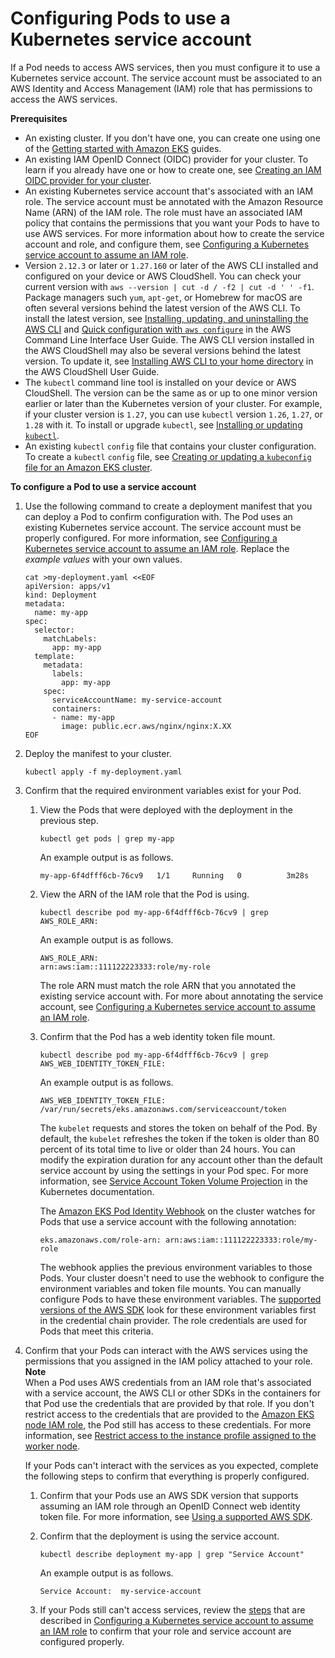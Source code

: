 # Configuring Pods to use a Kubernetes service account<a name="pod-configuration"></a>

If a Pod needs to access AWS services, then you must configure it to use a Kubernetes service account\. The service account must be associated to an AWS Identity and Access Management \(IAM\) role that has permissions to access the AWS services\.<a name="pod-configuration-prerequisites"></a>

**Prerequisites**
+ An existing cluster\. If you don't have one, you can create one using one of the [Getting started with Amazon EKS](getting-started.md) guides\.
+ An existing IAM OpenID Connect \(OIDC\) provider for your cluster\. To learn if you already have one or how to create one, see [Creating an IAM OIDC provider for your cluster](enable-iam-roles-for-service-accounts.md)\.
+ An existing Kubernetes service account that's associated with an IAM role\. The service account must be annotated with the Amazon Resource Name \(ARN\) of the IAM role\. The role must have an associated IAM policy that contains the permissions that you want your Pods to have to use AWS services\. For more information about how to create the service account and role, and configure them, see [Configuring a Kubernetes service account to assume an IAM role](associate-service-account-role.md)\.
+ Version `2.12.3` or later or `1.27.160` or later of the AWS CLI installed and configured on your device or AWS CloudShell\. You can check your current version with `aws --version | cut -d / -f2 | cut -d ' ' -f1`\. Package managers such `yum`, `apt-get`, or Homebrew for macOS are often several versions behind the latest version of the AWS CLI\. To install the latest version, see [ Installing, updating, and uninstalling the AWS CLI](https://docs.aws.amazon.com/cli/latest/userguide/cli-chap-install.html) and [Quick configuration with `aws configure`](https://docs.aws.amazon.com/cli/latest/userguide/cli-configure-quickstart.html#cli-configure-quickstart-config) in the AWS Command Line Interface User Guide\. The AWS CLI version installed in the AWS CloudShell may also be several versions behind the latest version\. To update it, see [ Installing AWS CLI to your home directory](https://docs.aws.amazon.com/cloudshell/latest/userguide/vm-specs.html#install-cli-software) in the AWS CloudShell User Guide\.
+ The `kubectl` command line tool is installed on your device or AWS CloudShell\. The version can be the same as or up to one minor version earlier or later than the Kubernetes version of your cluster\. For example, if your cluster version is `1.27`, you can use `kubectl` version `1.26`, `1.27`, or `1.28` with it\. To install or upgrade `kubectl`, see [Installing or updating `kubectl`](install-kubectl.md)\.
+ An existing `kubectl` `config` file that contains your cluster configuration\. To create a `kubectl` `config` file, see [Creating or updating a `kubeconfig` file for an Amazon EKS cluster](create-kubeconfig.md)\.

**To configure a Pod to use a service account**

1. Use the following command to create a deployment manifest that you can deploy a Pod to confirm configuration with\. The Pod uses an existing Kubernetes service account\. The service account must be properly configured\. For more information, see [Configuring a Kubernetes service account to assume an IAM role](associate-service-account-role.md)\. Replace the *example values* with your own values\.

   ```
   cat >my-deployment.yaml <<EOF
   apiVersion: apps/v1
   kind: Deployment
   metadata:
     name: my-app
   spec:
     selector:
       matchLabels:
         app: my-app
     template:
       metadata:
         labels:
           app: my-app
       spec:
         serviceAccountName: my-service-account
         containers:
         - name: my-app
           image: public.ecr.aws/nginx/nginx:X.XX
   EOF
   ```

1. Deploy the manifest to your cluster\.

   ```
   kubectl apply -f my-deployment.yaml
   ```

1. Confirm that the required environment variables exist for your Pod\.

   1. View the Pods that were deployed with the deployment in the previous step\.

      ```
      kubectl get pods | grep my-app
      ```

      An example output is as follows\.

      ```
      my-app-6f4dfff6cb-76cv9   1/1     Running   0          3m28s
      ```

   1. View the ARN of the IAM role that the Pod is using\.

      ```
      kubectl describe pod my-app-6f4dfff6cb-76cv9 | grep AWS_ROLE_ARN:
      ```

      An example output is as follows\.

      ```
      AWS_ROLE_ARN:                 arn:aws:iam::111122223333:role/my-role
      ```

      The role ARN must match the role ARN that you annotated the existing service account with\. For more about annotating the service account, see [Configuring a Kubernetes service account to assume an IAM role](associate-service-account-role.md)\.

   1. Confirm that the Pod has a web identity token file mount\.

      ```
      kubectl describe pod my-app-6f4dfff6cb-76cv9 | grep AWS_WEB_IDENTITY_TOKEN_FILE:
      ```

      An example output is as follows\.

      ```
      AWS_WEB_IDENTITY_TOKEN_FILE:  /var/run/secrets/eks.amazonaws.com/serviceaccount/token
      ```

      The `kubelet` requests and stores the token on behalf of the Pod\. By default, the `kubelet` refreshes the token if the token is older than 80 percent of its total time to live or older than 24 hours\. You can modify the expiration duration for any account other than the default service account by using the settings in your Pod spec\. For more information, see [Service Account Token Volume Projection](https://kubernetes.io/docs/tasks/configure-pod-container/configure-service-account/#service-account-token-volume-projection) in the Kubernetes documentation\.

      The [Amazon EKS Pod Identity Webhook](https://github.com/aws/amazon-eks-pod-identity-webhook#amazon-eks-pod-identity-webhook) on the cluster watches for Pods that use a service account with the following annotation:

      ```
      eks.amazonaws.com/role-arn: arn:aws:iam::111122223333:role/my-role
      ```

      The webhook applies the previous environment variables to those Pods\. Your cluster doesn't need to use the webhook to configure the environment variables and token file mounts\. You can manually configure Pods to have these environment variables\. The [supported versions of the AWS SDK](iam-roles-for-service-accounts-minimum-sdk.md) look for these environment variables first in the credential chain provider\. The role credentials are used for Pods that meet this criteria\.

1. Confirm that your Pods can interact with the AWS services using the permissions that you assigned in the IAM policy attached to your role\.
**Note**  
When a Pod uses AWS credentials from an IAM role that's associated with a service account, the AWS CLI or other SDKs in the containers for that Pod use the credentials that are provided by that role\. If you don't restrict access to the credentials that are provided to the [Amazon EKS node IAM role](create-node-role.md), the Pod still has access to these credentials\. For more information, see [Restrict access to the instance profile assigned to the worker node](https://aws.github.io/aws-eks-best-practices/security/docs/iam/#restrict-access-to-the-instance-profile-assigned-to-the-worker-node)\.

   If your Pods can't interact with the services as you expected, complete the following steps to confirm that everything is properly configured\.

   1. Confirm that your Pods use an AWS SDK version that supports assuming an IAM role through an OpenID Connect web identity token file\. For more information, see [Using a supported AWS SDK](iam-roles-for-service-accounts-minimum-sdk.md)\.

   1. Confirm that the deployment is using the service account\.

      ```
      kubectl describe deployment my-app | grep "Service Account"
      ```

      An example output is as follows\.

      ```
      Service Account:  my-service-account
      ```

   1. If your Pods still can't access services, review the [steps](associate-service-account-role.md#irsa-confirm-role-configuration) that are described in [Configuring a Kubernetes service account to assume an IAM role](associate-service-account-role.md) to confirm that your role and service account are configured properly\.